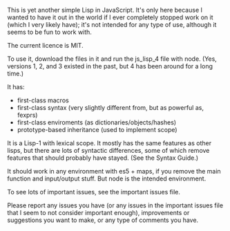This is yet another simple Lisp in JavaScript. It's only here because I wanted to have it out in the world if I ever completely stopped work on it (which I very likely have); it's not intended for any type of use, although it seems to be fun to work with.

The current licence is MIT.

To use it, download the files in it and run the js_lisp_4 file with node. (Yes, versions 1, 2, and 3 existed in the past, but 4 has been around for a long time.)

It has:

* first-class macros
* first-class syntax (very slightly different from, but as powerful as, fexprs)
* first-class enviroments (as dictionaries/objects/hashes)
* prototype-based inheritance (used to implement scope)

It is a Lisp-1 with lexical scope. It mostly has the same features as other lisps, but there are lots of syntactic differences, some of which remove features that should probably have stayed. (See the Syntax Guide.)

It should work in any environment with es5 + maps, if you remove the main function and input/output stuff. But node is the intended environment.

To see lots of important issues, see the important issues file.

Please report any issues you have (or any issues in the important issues file that I seem to not consider important enough), improvements or suggestions you want to make, or any type of comments you have.
